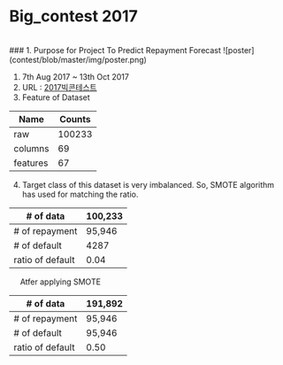 # Big_contest 2017
<br>
### 1. Purpose for Project
To Predict Repayment Forecast
![poster](contest/blob/master/img/poster.png)

 1. 7th Aug 2017 ~ 13th Oct 2017
 2. URL : [2017빅콘테스트](http://contest.kbig.kr/)
 3. Feature of Dataset
 
| Name     | Counts |
|----------|--------|
| raw      | 100233 |
| columns  | 69     |
| features | 67     |
 
4. Target class of this dataset is very imbalanced. So, SMOTE algorithm has used for matching the ratio.

| # of data        | 100,233 |
|------------------|---------|
| # of repayment   | 95,946  |
| # of default     | 4287    |
| ratio of default | 0.04    |

      Atfer applying SMOTE

| # of data        | 191,892 |
|------------------|---------|
| # of repayment   | 95,946  |
| # of default     | 95,946  |
| ratio of default | 0.50    |



